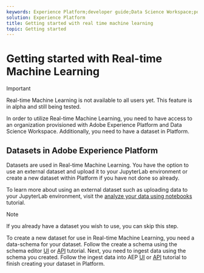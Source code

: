 ```yaml
---
keywords: Experience Platform;developer guide;Data Science Workspace;popular topics;Real time machine learning;
solution: Experience Platform
title: Getting started with real time machine learning
topic: Getting started
---
```


# Getting started with Real-time Machine Learning

>[!IMPORTANT]
>Real-time Machine Learning is not available to all users yet. This feature is in alpha and still being tested.

In order to utilize Real-time Machine Learning, you need to have access to an organization provisioned with Adobe Experience Platform and Data Science Workspace. Additionally, you need to have a dataset in Platform. 

## Datasets in Adobe Experience Platform

Datasets are used in Real-time Machine Learning. You have the option to use an external dataset and upload it to your JupyterLab environment or create a new dataset within Platform if you have not done so already.

To learn more about using an external dataset such as uploading data to your JupyterLab environment, visit the [analyze your data using notebooks](../jupyterlab/analyze-your-data.md#external-data) tutorial.

>[!NOTE]
>If you already have a dataset you wish to use, you can skip this step.

To create a new dataset for use in Real-time Machine Learning, you need a data-schema for your dataset. Follow the create a schema using the schema editor [UI](../../xdm/tutorials/create-schema-ui.md) or [API](../../xdm/tutorials/create-schema-api.md) tutorial. Next, you need to ingest data using the schema you created. Follow the ingest data into AEP [UI](../../ingestion/batch-ingestion/ui.md) or [API](../../ingestion/batch-ingestion/api-overview.md) tutorial to finish creating your dataset in Platform.

